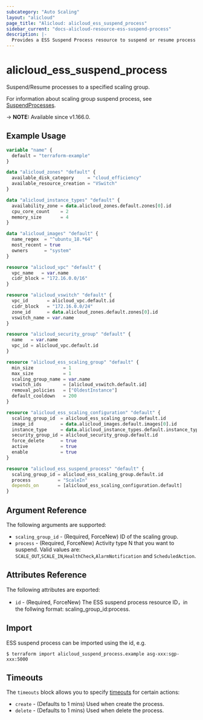 ```yaml
---
subcategory: "Auto Scaling"
layout: "alicloud"
page_title: "Alicloud: alicloud_ess_suspend_process"
sidebar_current: "docs-alicloud-resource-ess-suspend-process"
description: |-
  Provides a ESS Suspend Process resource to suspend or resume process for scaling group.
---
```


# alicloud_ess_suspend_process

Suspend/Resume processes to a specified scaling group.

For information about scaling group suspend process, see [SuspendProcesses](https://www.alibabacloud.com/help/en/auto-scaling/latest/suspendprocesses).

-> **NOTE:** Available since v1.166.0.

## Example Usage

```terraform
variable "name" {
  default = "terraform-example"
}

data "alicloud_zones" "default" {
  available_disk_category     = "cloud_efficiency"
  available_resource_creation = "VSwitch"
}

data "alicloud_instance_types" "default" {
  availability_zone = data.alicloud_zones.default.zones[0].id
  cpu_core_count    = 2
  memory_size       = 4
}

data "alicloud_images" "default" {
  name_regex  = "^ubuntu_18.*64"
  most_recent = true
  owners      = "system"
}

resource "alicloud_vpc" "default" {
  vpc_name   = var.name
  cidr_block = "172.16.0.0/16"
}

resource "alicloud_vswitch" "default" {
  vpc_id       = alicloud_vpc.default.id
  cidr_block   = "172.16.0.0/24"
  zone_id      = data.alicloud_zones.default.zones[0].id
  vswitch_name = var.name
}

resource "alicloud_security_group" "default" {
  name   = var.name
  vpc_id = alicloud_vpc.default.id
}

resource "alicloud_ess_scaling_group" "default" {
  min_size           = 1
  max_size           = 1
  scaling_group_name = var.name
  vswitch_ids        = [alicloud_vswitch.default.id]
  removal_policies   = ["OldestInstance"]
  default_cooldown   = 200
}

resource "alicloud_ess_scaling_configuration" "default" {
  scaling_group_id  = alicloud_ess_scaling_group.default.id
  image_id          = data.alicloud_images.default.images[0].id
  instance_type     = data.alicloud_instance_types.default.instance_types[0].id
  security_group_id = alicloud_security_group.default.id
  force_delete      = true
  active            = true
  enable            = true
}

resource "alicloud_ess_suspend_process" "default" {
  scaling_group_id = alicloud_ess_scaling_group.default.id
  process          = "ScaleIn"
  depends_on       = [alicloud_ess_scaling_configuration.default]
}
```

## Argument Reference

The following arguments are supported:

* `scaling_group_id` - (Required, ForceNew) ID of the scaling group.
* `process` - (Required, ForceNew) Activity type N that you want to suspend. Valid values are: `SCALE_OUT`,`SCALE_IN`,`HealthCheck`,`AlarmNotification` and `ScheduledAction`.




## Attributes Reference

The following attributes are exported:

* `id` - (Required, ForceNew) The ESS suspend process resource ID，in the follwing format: scaling_group_id:process.

## Import

ESS suspend process can be imported using the id, e.g.

```shell
$ terraform import alicloud_suspend_process.example asg-xxx:sgp-xxx:5000 
```

## Timeouts

The `timeouts` block allows you to specify [timeouts](https://www.terraform.io/docs/configuration-0-11/resources.html#timeouts) for certain actions:

* `create` - (Defaults to 1 mins) Used when create the process.
* `delete` - (Defaults to 1 mins) Used when delete the process.